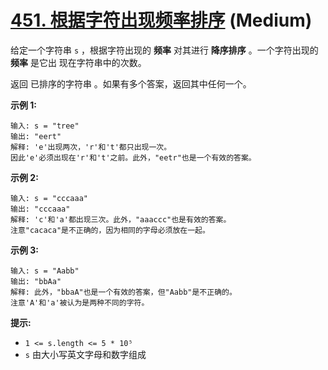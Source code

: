 # [451. 根据字符出现频率排序][link] (Medium)

[link]: https://leetcode.cn/problems/sort-characters-by-frequency/

给定一个字符串 `s` ，根据字符出现的 **频率** 对其进行 **降序排序** 。一个字符出现的 **频率** 是它出
现在字符串中的次数。

返回 已排序的字符串 。如果有多个答案，返回其中任何一个。

**示例 1:**

```
输入: s = "tree"
输出: "eert"
解释: 'e'出现两次，'r'和't'都只出现一次。
因此'e'必须出现在'r'和't'之前。此外，"eetr"也是一个有效的答案。

```

**示例 2:**

```
输入: s = "cccaaa"
输出: "cccaaa"
解释: 'c'和'a'都出现三次。此外，"aaaccc"也是有效的答案。
注意"cacaca"是不正确的，因为相同的字母必须放在一起。

```

**示例 3:**

```
输入: s = "Aabb"
输出: "bbAa"
解释: 此外，"bbaA"也是一个有效的答案，但"Aabb"是不正确的。
注意'A'和'a'被认为是两种不同的字符。

```

**提示:**

- `1 <= s.length <= 5 * 10⁵`
- `s` 由大小写英文字母和数字组成
